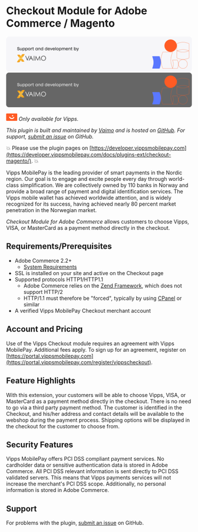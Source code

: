 <!-- START_METADATA
---
title: Vipps Checkout Module for Adobe Commerce / Magento
sidebar_position: 1
description: Checkout Module for Adobe Commerce allows customers to choose Vipps, VISA or MasterCard as a payment method directly in the checkout.
pagination_next: null
pagination_prev: null
---
END_METADATA -->

# Checkout Module for Adobe Commerce / Magento

![Support and development by Vaimo ](./docs/images/vaimo.svg#gh-light-mode-only)![Support and development by Vaimo](./docs/images/vaimo_dark.svg#gh-dark-mode-only)

![null](./docs/images/vipps.png) *Only available for Vipps.*

*This plugin is built and maintained by [Vaimo](https://www.vaimo.com/) and is hosted on [GitHub](https://github.com/vippsas/vipps-checkout-magento).
For support, [submit an issue](https://github.com/vippsas/vipps-checkout-magento/issues) on GitHub.*

<!-- START_COMMENT -->
💥 Please use the plugin pages on [https://developer.vippsmobilepay.com](https://developer.vippsmobilepay.com/docs/plugins-ext/checkout-magento/). 💥
<!-- END_COMMENT -->

Vipps MobilePay is the leading provider of smart payments in the Nordic region. Our goal is to engage and excite people every day through world-class simplification. We are collectively owned by 110 banks in Norway and provide a broad range of payment and digital identification services. The Vipps mobile wallet has achieved worldwide attention, and is widely recognized for its success, having achieved nearly 80 percent market penetration in the Norwegian market.

*Checkout Module for Adobe Commerce* allows customers to choose Vipps, VISA, or MasterCard as a payment method directly in the checkout.

## Requirements/Prerequisites

* Adobe Commerce 2.2+
  * [System Requirements](https://developer.adobe.com/commerce/docs/)
* SSL is installed on your site and active on the Checkout page
* Supported protocols HTTP1/HTTP1.1
  * Adobe Commerce relies on the [Zend Framework](https://framework.zend.com), which does not support HTTP/2
  * HTTP/1.1 must therefore be "forced", typically by using [CPanel](https://api.docs.cpanel.net/) or similar
* A verified Vipps MobilePay Checkout merchant account

## Account and Pricing

Use of the Vipps Checkout module requires an agreement with Vipps MobilePay. Additional fees apply.
To sign up for an agreement, register on [https://portal.vippsmobilepay.com](https://portal.vippsmobilepay.com/register/vippscheckout).

## Feature Highlights

With this extension, your customers will be able to choose Vipps, VISA, or MasterCard as a payment method directly in the checkout. There is no need to go via a third party payment method. The customer is identified in the Checkout, and his/her address and contact details will be available to the webshop during the payment process. Shipping options will be displayed in the checkout for the customer to choose from.

## Security Features

Vipps MobilePay offers PCI DSS compliant payment services. No cardholder data or sensitive authentication data is stored in Adobe Commerce. All PCI DSS relevant information is sent directly to PCI DSS validated servers. This means that Vipps payments services will not increase the merchant's PCI DSS scope. Additionally, no personal information is stored in Adobe Commerce.

## Support

For problems with the plugin,
[submit an issue](https://github.com/vippsas/vipps-checkout-magento/issues) on GitHub.
